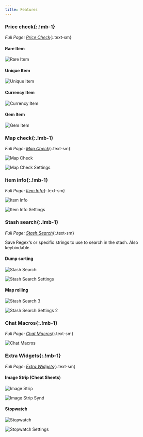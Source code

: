 ```yaml
---
title: Features
---
```


### Price check{:.!mb-1}

*Full Page: [Price Check](/price-check)*{:.text-sm}

#### Rare Item

![Rare Item](/reference-images/RareCheck.png)

#### Unique Item

![Unique Item](/reference-images/UniqueCheck.png)

#### Currency Item

![Currency Item](/reference-images/CurrencyCheck.png)

#### Gem Item

![Gem Item](/reference-images/GemCheck.png)

### Map check{:.!mb-1}

*Full Page: [Map Check](/map-check)*{:.text-sm}

![Map Check](/reference-images/MapCheck.png)

![Map Check Settings](/reference-images/MapCheckSettings.png)

### Item info{:.!mb-1}

*Full Page: [Item Info](/item-info)*{:.text-sm}

![Item Info](/reference-images/ItemInfo.png)

![Item Info Settings](/reference-images/ItemInfoSettings.png)

### Stash search{:.!mb-1}

*Full Page: [Stash Search](/stash-search)*{:.text-sm}

Save Regex's or specific strings to use to search in the stash. Also keybindable.

#### Dump sorting

![Stash Search](/reference-images/StashSearch1.png)

![Stash Search Settings](/reference-images/StashSearchSettings1.png)

#### Map rolling

![Stash Search 3](/reference-images/StashSearch3.png)

![Stash Search Settings 2](/reference-images/StashSearchSettings2.png)

### Chat Macros{:.!mb-1}

*Full Page: [Chat Macros](/chat-macros)*{:.text-sm}

![Chat Macros](/reference-images/ChatMacros.png)

### Extra Widgets{:.!mb-1}

*Full Page: [Extra Widgets](/extra-widgets)*{:.text-sm}

#### Image Strip (Cheat Sheets)

![Image Strip](/reference-images/minCheatSheet.png)

![Image Strip Synd](/reference-images/cheatSheetSynd.png)

#### Stopwatch

![Stopwatch](/reference-images/Stopwatch.png)

![Stopwatch Settings](/reference-images/StopwatchSettings.png)

